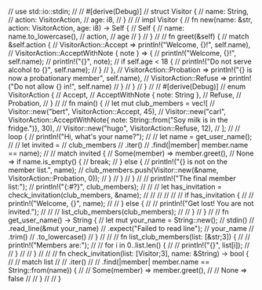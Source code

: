 // use std::io::stdin;
//
// #[derive(Debug)]
// struct Visitor {
//     name: String,
//     action: VisitorAction,
//     age: i8,
// }
//
// impl Visitor {
//     fn new(name: &str, action: VisitorAction, age: i8) -> Self {
//         Self {
//             name: name.to_lowercase(),
//             action,
//             age
//         }
//     }
//
//     fn greet(&self) {
//         match &self.action {
//             VisitorAction::Accept => println!("Welcome, {}!", self.name),
//             VisitorAction::AcceptWithNote { note } => {
//                 println!("Welcome, {}!", self.name);
//                 println!("{}", note);
//                 if self.age < 18 {
//                     println!("Do not serve alcohol to {}", self.name);
//                 }
//             },
//             VisitorAction::Probation => println!("{} is now a probationary member", self.name),
//             VisitorAction::Refuse => println!("Do not allow {} in!", self.name)
//         }
//     }
// }
//
// #[derive(Debug)]
// enum VisitorAction {
//     Accept,
//     AcceptWithNote { note: String },
//     Refuse,
//     Probation,
// }
//
// fn main() {
//     let mut club_members = vec![
//         Visitor::new("bert", VisitorAction::Accept, 45),
//         Visitor::new("carl", VisitorAction::AcceptWithNote{ note: String::from("Soy milk is in the fridge.")}, 30),
//         Visitor::new("hugo", VisitorAction::Refuse, 12),
//     ];
//
//     loop {
//         println!("Hi, what's your name?");
//
//         let name = get_user_name();
//
//         let invited =
//             club_members
//                 .iter()
//                 .find(|member| member.name == name);
//
//         match invited {
//             Some(member) => member.greet(),
//             None => if name.is_empty() {
//                 break;
//             } else {
//                 println!("{} is not on the member list.", name);
//                 club_members.push(Visitor::new(&name, VisitorAction::Probation, 0));
//             }
//         }
//     }
//
//     println!("The final member list:");
//     println!("{:#?}", club_members);
//
//     // let has_invitation = check_invitation(club_members, &name);
//     //
//     //
//     // if has_invitation {
//     //     println!("Welcome, {}", name);
//     // } else {
//     //     println!("Get lost! You are not invited.");
//     //     // list_club_members(club_members);
//     // }
// }
//
// fn get_user_name() -> String {
//     let mut your_name = String::new();
//     stdin()
//         .read_line(&mut your_name)
//         .expect("Failed to read line");
//     your_name
//         .trim()
//         .to_lowercase()
// }
//
// // fn list_club_members(list: [&str;3]) {
// //     println!("Members are:");
// //     for i in 0..list.len() {
// //         println!("{}", list[i]);
// //     }
// // }
//
// // fn check_invitation(list: [Visitor;3], name: &String) -> bool {
// //     match list
// //         .iter()
// //         .find(|member| member.name == String::from(name)) {
// //         Some(member) => member.greet(),
// //         None => false
// //     }
// // }
